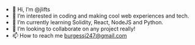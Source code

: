 - 👋 Hi, I’m @jlifts
- 👀 I’m interested in coding and making cool web experiences and tech.
- 🌱 I’m currently learning Solidity, React, NodeJS and Python.
- 💞️ I’m looking to collaborate on any project really!
- 📫 How to reach me burgessj247@gmail.com

<!---
jlifts/jlifts is a ✨ special ✨ repository because its `README.md` (this file) appears on your GitHub profile.
You can click the Preview link to take a look at your changes.
--->
